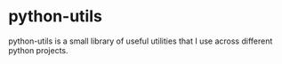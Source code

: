 # python-utils

python-utils is a small library of useful utilities that I use across different
python projects.



